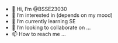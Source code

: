 - 👋 Hi, I’m @BSSE23030
- 👀 I’m interested in (depends on my mood)
- 🌱 I’m currently learning SE
- 💞️ I’m looking to collaborate on ...
- 📫 How to reach me ...

<!---
BSSE23030/BSSE23030 is a ✨ special ✨ repository because its `README.md` (this file) appears on your GitHub profile.
You can click the Preview link to take a look at your changes.
--->
